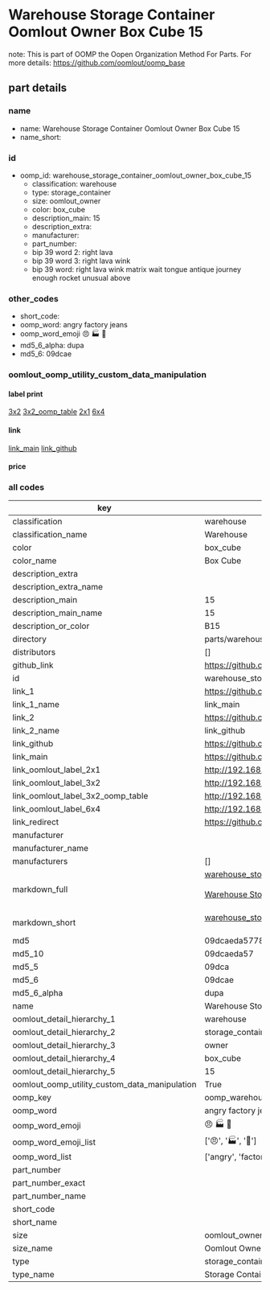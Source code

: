 # Warehouse Storage Container Oomlout Owner Box Cube 15  

note: This is part of OOMP the Oopen Organization Method For Parts. For more details: https://github.com/oomlout/oomp_base

##  part details
  







### name
* name: Warehouse Storage Container Oomlout Owner Box Cube 15
* name_short: 
### id
* oomp_id: warehouse_storage_container_oomlout_owner_box_cube_15
  * classification: warehouse
  * type: storage_container
  * size: oomlout_owner
  * color: box_cube
  * description_main: 15
  * description_extra: 
  * manufacturer: 
  * part_number: 
  * bip 39 word 2: right lava
  * bip 39 word 3: right lava wink
  * bip 39 word: right lava wink matrix wait tongue antique journey enough rocket unusual above

### other_codes
* short_code: 
* oomp_word: angry factory jeans
* oomp_word_emoji :angry: :factory: :jeans:
* md5_6_alpha: dupa
* md5_6: 09dcae






### oomlout_oomp_utility_custom_data_manipulation
#### label print
[3x2](http://192.168.1.245:1112/?label=oomp%20dupa)
[3x2_oomp_table](http://192.168.1.108:1112/?label=oomp%20dupa)
[2x1](http://192.168.1.242:1112/?label=oomp%20dupa)
[6x4](http://192.168.1.55:1112/?label=oomp%20dupa)    

#### link

[link_main](https://github.com/oomlout/oomlout_oomp_version_1_messy/tree/main/parts/warehouse_storage_container_oomlout_owner_box_cube_15) [link_github](https://github.com/oomlout/oomlout_oomp_version_1_messy/tree/main/parts/warehouse_storage_container_oomlout_owner_box_cube_15)                             

#### price







### all codes 
| key | value |  
| --- | --- |  
| classification | warehouse |  
| classification_name | Warehouse |  
| color | box_cube |  
| color_name | Box Cube |  
| description_extra |  |  
| description_extra_name |  |  
| description_main | 15 |  
| description_main_name | 15 |  
| description_or_color | B15 |  
| directory | parts/warehouse_storage_container_oomlout_owner_box_cube_15 |  
| distributors | [] |  
| github_link | https://github.com/oomlout/oomlout_oomp_part_src/tree/main/parts/warehouse_storage_container_oomlout_owner_box_cube_15 |  
| id | warehouse_storage_container_oomlout_owner_box_cube_15 |  
| link_1 | https://github.com/oomlout/oomlout_oomp_version_1_messy/tree/main/parts/warehouse_storage_container_oomlout_owner_box_cube_15 |  
| link_1_name | link_main |  
| link_2 | https://github.com/oomlout/oomlout_oomp_version_1_messy/tree/main/parts/warehouse_storage_container_oomlout_owner_box_cube_15 |  
| link_2_name | link_github |  
| link_github | https://github.com/oomlout/oomlout_oomp_version_1_messy/tree/main/parts/warehouse_storage_container_oomlout_owner_box_cube_15 |  
| link_main | https://github.com/oomlout/oomlout_oomp_version_1_messy/tree/main/parts/warehouse_storage_container_oomlout_owner_box_cube_15 |  
| link_oomlout_label_2x1 | http://192.168.1.242:1112/?label=oomp%20dupa |  
| link_oomlout_label_3x2 | http://192.168.1.245:1112/?label=oomp%20dupa |  
| link_oomlout_label_3x2_oomp_table | http://192.168.1.108:1112/?label=oomp%20dupa |  
| link_oomlout_label_6x4 | http://192.168.1.55:1112/?label=oomp%20dupa |  
| link_redirect | https://github.com/oomlout/oomlout_oomp_version_1_messy/tree/main/parts/warehouse_storage_container_oomlout_owner_box_cube_15 |  
| manufacturer |  |  
| manufacturer_name |  |  
| manufacturers | [] |  
| markdown_full | [warehouse_storage_container_oomlout_owner_box_cube_15](none)<br>[](none)<br>[Warehouse Storage Container Oomlout Owner Box Cube 15](none)<br><br> |  
| markdown_short | [warehouse_storage_container_oomlout_owner_box_cube_15](none)<br><br> |  
| md5 | 09dcaeda5778613f91fb3893f79f75ce |  
| md5_10 | 09dcaeda57 |  
| md5_5 | 09dca |  
| md5_6 | 09dcae |  
| md5_6_alpha | dupa |  
| name | Warehouse Storage Container Oomlout Owner Box Cube 15 |  
| oomlout_detail_hierarchy_1 | warehouse |  
| oomlout_detail_hierarchy_2 | storage_container |  
| oomlout_detail_hierarchy_3 | owner |  
| oomlout_detail_hierarchy_4 | box_cube |  
| oomlout_detail_hierarchy_5 | 15 |  
| oomlout_oomp_utility_custom_data_manipulation | True |  
| oomp_key | oomp_warehouse_storage_container_oomlout_owner_box_cube_15 |  
| oomp_word | angry factory jeans |  
| oomp_word_emoji | :angry: :factory: :jeans: |  
| oomp_word_emoji_list | [':angry:', ':factory:', ':jeans:'] |  
| oomp_word_list | ['angry', 'factory', 'jeans'] |  
| part_number |  |  
| part_number_exact |  |  
| part_number_name |  |  
| short_code |  |  
| short_name |  |  
| size | oomlout_owner |  
| size_name | Oomlout Owner |  
| type | storage_container |  
| type_name | Storage Container |  
